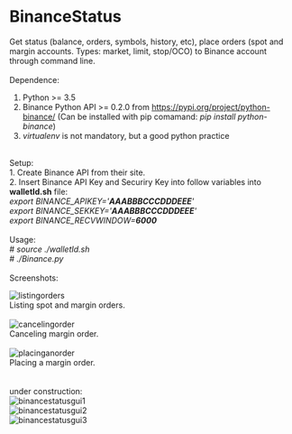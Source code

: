 # BinanceStatus
Get status (balance, orders, symbols, history, etc), place orders (spot and margin accounts. Types: market, limit, stop/OCO) to Binance account through command line.<br>
<br>
Dependence:<br>
1. Python >= 3.5<br>
2. Binance Python API >= 0.2.0 from https://pypi.org/project/python-binance/ (Can be installed with pip comamand: <i>pip install python-binance</i>)<br>
3. <i>virtualenv</i> is not mandatory, but a good python practice<br>
<br>
Setup:<br>
1. Create Binance API from their site.<br>
2. Insert Binance API Key and Securiry Key into follow variables into <b>walletId.sh</b> file:<br>
<i>export BINANCE_APIKEY='<b>AAABBBCCCDDDEEE</b>'<br>
export BINANCE_SEKKEY='<b>AAABBBCCCDDDEEE</b>'<br>
export BINANCE_RECVWINDOW=<b>6000</b></i><br>
<br>
Usage:<br>
# <i>source ./walletId.sh</i><br>
# <i>./Binance.py</i><br>
<br>
Screenshots:<br>

![listingorders](https://i.imgur.com/C2ZH1qV.jpg)<br>
Listing spot and margin orders.<br>
<br>
![cancelingorder](https://i.imgur.com/rPlwlm6.jpg)<br>
Canceling margin order.<br>
<br>
![placinganorder](https://i.imgur.com/UWBeJIE.jpg)<br>
Placing a margin order.<br>
<br>
<br>
under construction:<br>
![binancestatusgui1](https://i.imgur.com/kKMHVDY.jpg)<br>
![binancestatusgui2](https://i.imgur.com/uTfyiXe.jpg)<br>
![binancestatusgui3](https://i.imgur.com/3IQ22uY.jpg)<br>

